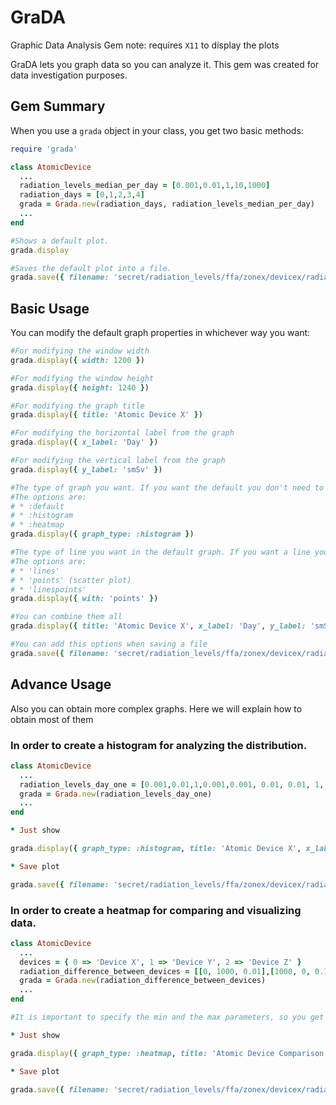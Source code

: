 GraDA
=====
Graphic Data Analysis Gem
note: requires `X11` to display the plots

GraDA lets you graph data so you can analyze it. This gem was created for data investigation purposes.

## Gem Summary

When you use a `grada` object in your class, you get two basic methods:

```ruby
require 'grada'

class AtomicDevice
  ...
  radiation_levels_median_per_day = [0.001,0.01,1,10,1000]
  radiation_days = [0,1,2,3,4]
  grada = Grada.new(radiation_days, radiation_levels_median_per_day)
  ...
end

#Shows a default plot.
grada.display

#Saves the default plot into a file.
grada.save({ filename: 'secret/radiation_levels/ffa/zonex/devicex/radiation_level_malaga.png' })
```

## Basic Usage

You can modify the default graph properties in whichever way you want:

```ruby
#For modifying the window width
grada.display({ width: 1200 })

#For modifying the window height
grada.display({ height: 1240 })

#For modifying the graph title
grada.display({ title: 'Atomic Device X' })

#For modifying the horizontal label from the graph
grada.display({ x_label: 'Day' })

#For modifying the vertical label from the graph
grada.display({ y_label: 'smSv' })

#The type of graph you want. If you want the default you don't need to specify this parameter
#The options are:
# * :default
# * :histogram
# * :heatmap
grada.display({ graph_type: :histogram })

#The type of line you want in the default graph. If you want a line you don't need to specify this parameter
#The options are:
# * 'lines'
# * 'points' (scatter plot)
# * 'linespoints'
grada.display({ with: 'points' })

#You can combine them all
grada.display({ title: 'Atomic Device X', x_label: 'Day', y_label: 'smSv', with: 'points' })

#You can add this options when saving a file
grada.save({ filename: 'secret/radiation_levels/ffa/zonex/devicex/radiation_level_malaga.png' ,title: 'Atomic Device X', x_label: 'Day', y_label: 'smSv', with: 'points' })
```

## Advance Usage

Also you can obtain more complex graphs. Here we will explain how to obtain most of them 

### In order to create a histogram for analyzing the distribution. 

```ruby
class AtomicDevice
  ...
  radiation_levels_day_one = [0.001,0.01,1,0.001,0.001, 0.01, 0.01, 1, 0.01, 1, 0.01, 0.001, 0.001, 0.001, 0.001]
  grada = Grada.new(radiation_levels_day_one)
  ...
end

* Just show

grada.display({ graph_type: :histogram, title: 'Atomic Device X', x_label: 'Frecuency', y_label: 'smSv/day_one' })

* Save plot

grada.save({ filename: 'secret/radiation_levels/ffa/zonex/devicex/radiation_level_malaga.png' ,graph_type: :histogram, title: 'Atomic Device X', x_label: 'Frecuency', y_label: 'smSv/day_one' })
```
### In order to create a heatmap for comparing and visualizing data.

```ruby
class AtomicDevice
  ...
  devices = { 0 => 'Device X', 1 => 'Device Y', 2 => 'Device Z' }
  radiation_difference_between_devices = [[0, 1000, 0.01],[1000, 0, 0.1],[0.01, 0.1, 0]]
  grada = Grada.new(radiation_difference_between_devices)
  ...
end

#It is important to specify the min and the max parameters, so you get a reasonable distribution of colors for the heatmap you want

* Just show

grada.display({ graph_type: :heatmap, title: 'Atomic Device Comparison', x_label: 'Difference', min: 0, max: 1})

* Save plot

grada.save({ filename: 'secret/radiation_levels/ffa/zonex/devicex/radiation_level_malaga.png' ,graph_type: :heatmap, title: 'Atomic Device Comparison', x_label: 'Difference', min: 0, max: 1})
```

